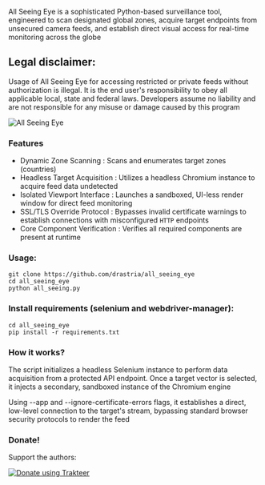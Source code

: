 All Seeing Eye is a sophisticated Python-based surveillance tool, engineered to scan designated global zones, acquire target endpoints from unsecured camera feeds, and establish direct visual access for real-time monitoring across the globe

## Legal disclaimer:
Usage of All Seeing Eye for accessing restricted or private feeds without authorization is illegal. It is the end user's responsibility to obey all applicable local, state and federal laws. Developers assume no liability and are not responsible for any misuse or damage caused by this program

![All Seeing Eye](https://github.com/user-attachments/assets/14420f44-ca46-441b-bc06-61b4f62ceac4)

### Features
- Dynamic Zone Scanning : Scans and enumerates target zones (countries)
- Headless Target Acquisition : Utilizes a headless Chromium instance to acquire feed data undetected
- Isolated Viewport Interface : Launches a sandboxed, UI-less render window for direct feed monitoring
- SSL/TLS Override Protocol : Bypasses invalid certificate warnings to establish connections with misconfigured `HTTP` endpoints
- Core Component Verification : Verifies all required components are present at runtime

### Usage:
```
git clone https://github.com/drastria/all_seeing_eye
cd all_seeing_eye
python all_seeing.py
```

### Install requirements (selenium and webdriver-manager):

```
cd all_seeing_eye
pip install -r requirements.txt
```

### How it works?

The script initializes a headless Selenium instance to perform data acquisition from a protected API endpoint. Once a target vector is selected, it injects a secondary, sandboxed instance of the Chromium engine

Using --app and --ignore-certificate-errors flags, it establishes a direct, low-level connection to the target's stream, bypassing standard browser security protocols to render the feed

### Donate!
Support the authors:

[![Donate using Trakteer](https://new.trakteer.id/_assets/v11/f005987b6b7970f1696c6a8e2306d192f63a03ae.png)](https://trakteer.id/drastria/gift)
